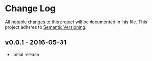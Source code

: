 # Change Log
All notable changes to this project will be documented in this file.
This project adheres to [Semantic Versioning](http://semver.org/).

## v0.0.1 - 2016-05-31
- Initial release